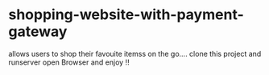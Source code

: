 # shopping-website-with-payment-gateway
allows users to shop their favouite itemss on the go....
clone this project and runserver open Browser and enjoy !!
